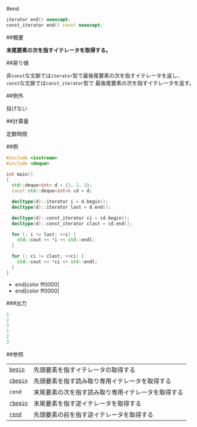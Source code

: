 #end
```cpp
iterator end() noexcept;
const_iterator end() const noexcept;
```

##概要

<b>末尾要素の次を指すイテレータを取得する。</b>


##戻り値

非`const`な文脈では`iterator`型で最後尾要素の次を指すイテレータを返し、
`const`な文脈では`const_iterator`型で 最後尾要素の次を指すイテレータを返す。



##例外

投げない


##計算量

定数時間


##例

```cpp
#include <iostream>
#include <deque>

int main()
{
  std::deque<int> d = {1, 2, 3};
  const std::deque<int>& cd = d;

  decltype(d)::iterator i = d.begin();
  decltype(d)::iterator last = d.end();

  decltype(d)::const_iterator ci = cd.begin();
  decltype(d)::const_iterator clast = cd.end();

  for (; i != last; ++i) {
    std::cout << *i << std::endl;
  }

  for (; ci != clast; ++ci) {
    std::cout << *ci << std::endl;
  }
}
```
* end[color ff0000]
* end[color ff0000]

###出力

```cpp
1
2
3
1
2
3
```

##参照


| | |
|-------------------------------------------------------------------------------------------------|-----------------------------------------------------------------------------|
| [`begin`](/reference/deque/begin.md) | 先頭要素を指すイテレータの取得する |
| [`cbegin`](/reference/deque/cbegin.md) | 先頭要素を指す読み取り専用イテレータを取得する |
| `cend` | 末尾要素の次を指す読み取り専用イテレータを取得する |
| [`rbegin`](/reference/deque/rbegin.md) | 末尾要素を指す逆イテレータを取得する |
| [`rend`](/reference/deque/rend.md) | 先頭要素の前を指す逆イテレータを取得する |


